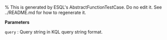 % This is generated by ESQL's AbstractFunctionTestCase. Do no edit it. See ../README.md for how to regenerate it.

**Parameters**

`query`
:   Query string in KQL query string format.

